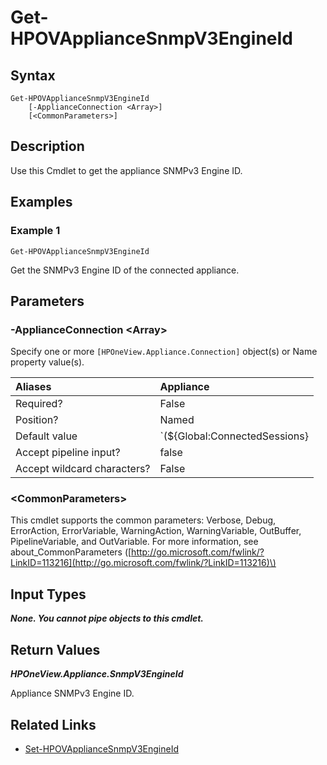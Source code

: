 ﻿---
description: Get appliance SNMPv3 Engine ID.
---

# Get-HPOVApplianceSnmpV3EngineId

## Syntax

```text
Get-HPOVApplianceSnmpV3EngineId
    [-ApplianceConnection <Array>]
    [<CommonParameters>]
```

## Description

Use this Cmdlet to get the appliance SNMPv3 Engine ID.

## Examples

###  Example 1 

```text
Get-HPOVApplianceSnmpV3EngineId
```

Get the SNMPv3 Engine ID of the connected appliance.

## Parameters

### -ApplianceConnection &lt;Array&gt;

Specify one or more `[HPOneView.Appliance.Connection]` object(s) or Name property value(s).

| Aliases | Appliance |
| :--- | :--- |
| Required? | False |
| Position? | Named |
| Default value | `(${Global:ConnectedSessions} | ? Default)` |
| Accept pipeline input? | false |
| Accept wildcard characters? | False |

### &lt;CommonParameters&gt;

This cmdlet supports the common parameters: Verbose, Debug, ErrorAction, ErrorVariable, WarningAction, WarningVariable, OutBuffer, PipelineVariable, and OutVariable. For more information, see about\_CommonParameters \([http://go.microsoft.com/fwlink/?LinkID=113216](http://go.microsoft.com/fwlink/?LinkID=113216)\)

## Input Types

_**None.  You cannot pipe objects to this cmdlet.**_

## Return Values

_**HPOneView.Appliance.SnmpV3EngineId**_

Appliance SNMPv3 Engine ID.

## Related Links

* [Set-HPOVApplianceSnmpV3EngineId](set-hpovappliancesnmpv3engineid.md)
